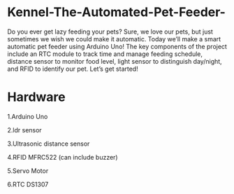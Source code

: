 # Kennel-The-Automated-Pet-Feeder-
Do you ever get lazy feeding your pets? Sure, we love our pets, but just sometimes we wish we could make it automatic. Today we’ll make a smart automatic pet feeder using Arduino Uno! The key components of the project include an RTC module to track time and manage feeding schedule, distance sensor to monitor food level, light sensor to distinguish day/night, and RFID to identify our pet. Let’s get started!

# Hardware
1.Arduino Uno

2.ldr sensor

3.Ultrasonic distance sensor

4.RFID MFRC522 (can include buzzer)

5.Servo Motor

6.RTC DS1307
